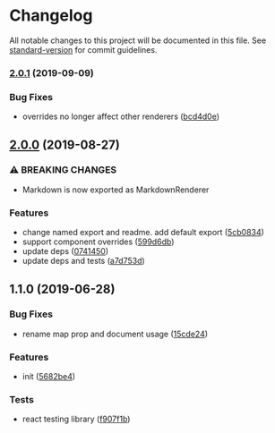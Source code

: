 # Changelog

All notable changes to this project will be documented in this file. See [standard-version](https://github.com/conventional-changelog/standard-version) for commit guidelines.

### [2.0.1](https://github.com/asyarb/markdown-react-renderer/compare/v2.0.0...v2.0.1) (2019-09-09)


### Bug Fixes

* overrides no longer affect other renderers ([bcd4d0e](https://github.com/asyarb/markdown-react-renderer/commit/bcd4d0e))

## [2.0.0](https://github.com/asyarb/markdown-react-renderer/compare/v1.1.0...v2.0.0) (2019-08-27)


### ⚠ BREAKING CHANGES

* Markdown is now exported as MarkdownRenderer

### Features

* change named export and readme. add default export ([5cb0834](https://github.com/asyarb/markdown-react-renderer/commit/5cb0834))
* support component overrides ([599d6db](https://github.com/asyarb/markdown-react-renderer/commit/599d6db))
* update deps ([0741450](https://github.com/asyarb/markdown-react-renderer/commit/0741450))
* update deps and tests ([a7d753d](https://github.com/asyarb/markdown-react-renderer/commit/a7d753d))

## 1.1.0 (2019-06-28)


### Bug Fixes

* rename map prop and document usage ([15cde24](https://github.com/asyarb/markdown-react-renderer/commit/15cde24))


### Features

* init ([5682be4](https://github.com/asyarb/markdown-react-renderer/commit/5682be4))


### Tests

* react testing library ([f907f1b](https://github.com/asyarb/markdown-react-renderer/commit/f907f1b))
